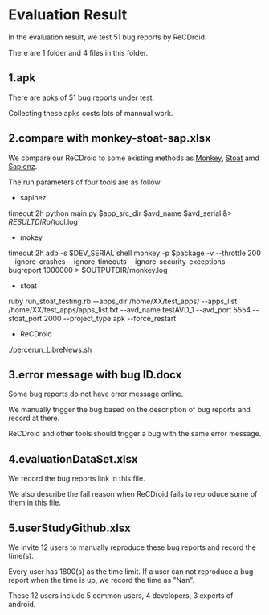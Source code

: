 # Evaluation Result

In the evaluation result, we test 51 bug reports by ReCDroid.

There are 1 folder and 4 files in this folder.

## 1.apk

There are apks of 51 bug reports under test.

Collecting these apks costs lots of mannual work.

## 2.compare with monkey-stoat-sap.xlsx

We compare our ReCDroid to some existing methods as [Monkey](https://developer.android.com/studio/test/monkey), [Stoat](https://github.com/tingsu/Stoat) amd [Sapienz](https://github.com/Rhapsod/sapienz).

The run parameters of four tools are as follow:

- sapinez

timeout 2h python main.py $app_src_dir $avd_name $avd_serial &> $RESULTDIR$p/tool.log

- mokey

timeout 2h adb -s $DEV_SERIAL shell monkey -p $package -v --throttle 200 --ignore-crashes --ignore-timeouts --ignore-security-exceptions --bugreport 1000000 > $OUTPUTDIR/monkey.log

- stoat

ruby run_stoat_testing.rb --apps_dir /home/XX/test_apps/ --apps_list /home/XX/test_apps/apps_list.txt --avd_name testAVD_1 --avd_port 5554 --stoat_port 2000 --project_type apk --force_restart 

- ReCDroid

./percerun_LibreNews.sh


## 3.error message with bug ID.docx

Some bug reports do not have error message online.

We manually trigger the bug based on the description of bug reports and record at there.

ReCDroid and other tools should trigger a bug with the same error message.

## 4.evaluationDataSet.xlsx

We record the bug reports link in this file.

We also describe the fail reason when ReCDroid fails to reproduce some of them in this file.

## 5.userStudyGithub.xlsx

We invite 12 users to manually reproduce these bug reports and record the time(s).

Every user has 1800(s) as the time limit. If a user can not reproduce a bug report when the time is up, we record the time as "Nan".

These 12 users include 5 common users, 4 developers, 3 experts of android.



